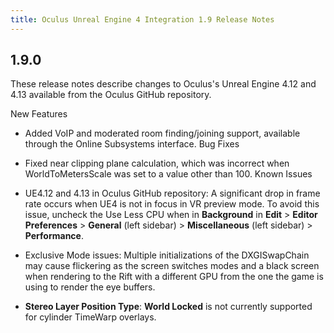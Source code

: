 ```yaml
---
title: Oculus Unreal Engine 4 Integration 1.9 Release Notes
---
```

## 1.9.0

These release notes describe changes to Oculus's Unreal Engine 4.12 and 4.13 available from the Oculus GitHub repository.

New Features

* Added VoIP and moderated room finding/joining support, available through the Online Subsystems interface. 
Bug Fixes

* Fixed near clipping plane calculation, which was incorrect when WorldToMetersScale was set to a value other than 100.
Known Issues

* UE4.12 and 4.13 in Oculus GitHub repository: A significant drop in frame rate occurs when UE4 is not in focus in VR preview mode. To avoid this issue, uncheck the Use Less CPU when in **Background** in **Edit** > **Editor Preferences** > **General** (left sidebar) > **Miscellaneous** (left sidebar) > **Performance**.
* Exclusive Mode issues: Multiple initializations of the DXGISwapChain may cause flickering as the screen switches modes and a black screen when rendering to the Rift with a different GPU from the one the game is using to render the eye buffers.
* **Stereo Layer Position Type**: **World Locked** is not currently supported for cylinder TimeWarp overlays. 
